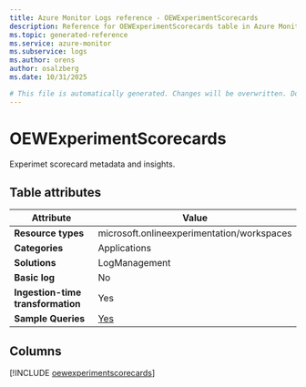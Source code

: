 ```yaml
---
title: Azure Monitor Logs reference - OEWExperimentScorecards
description: Reference for OEWExperimentScorecards table in Azure Monitor Logs.
ms.topic: generated-reference
ms.service: azure-monitor
ms.subservice: logs
ms.author: orens
author: osalzberg
ms.date: 10/31/2025

# This file is automatically generated. Changes will be overwritten. Do not change this file directly.
---
```


# OEWExperimentScorecards

Experimet scorecard metadata and insights.


## Table attributes

|Attribute|Value|
|---|---|
|**Resource types**|microsoft.onlineexperimentation/workspaces|
|**Categories**|Applications|
|**Solutions**| LogManagement|
|**Basic log**|No|
|**Ingestion-time transformation**|Yes|
|**Sample Queries**|[Yes](/azure/azure-monitor/reference/queries/oewexperimentscorecards)|



## Columns
  
[!INCLUDE [oewexperimentscorecards](~/reusable-content/ce-skilling/azure/includes/azure-monitor/reference/tables/oewexperimentscorecards-include.md)]
